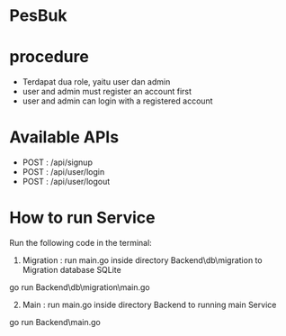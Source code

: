 # PesBuk

# procedure
* Terdapat dua role, yaitu user dan admin
* user and admin must register an account first
* user and admin can login with a registered account

# Available APIs
* POST : /api/signup
* POST : /api/user/login
* POST : /api/user/logout

# How to run Service
Run the following code in the terminal:
1. Migration : run main.go inside directory Backend\db\migration to Migration database SQLite

go run Backend\db\migration\main.go

2. Main : run main.go inside directory Backend to running main Service

go run Backend\main.go
